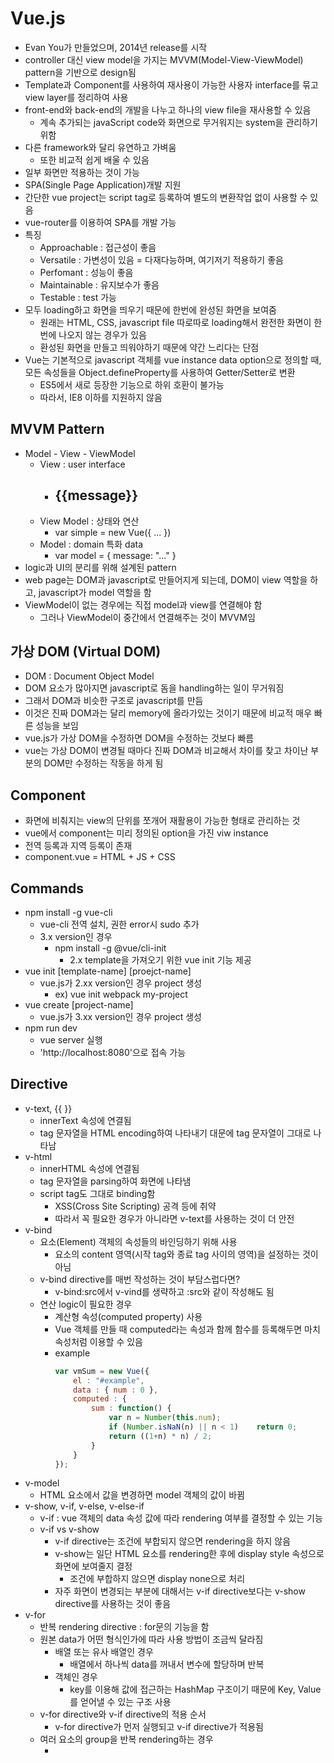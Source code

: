 # Vue.js

- Evan You가 만들었으며, 2014년 release를 시작
- controller 대신 view model을 가지는 MVVM(Model-View-ViewModel) pattern을 기반으로 design됨
- Template과 Component를 사용하여 재사용이 가능한 사용자 interface를 묶고 view layer를 정리하여 사용
- front-end와 back-end의 개발을 나누고 하나의 view file을 재사용할 수 있음
    - 계속 추가되는 javaScript code와 화면으로 무거워지는 system을 관리하기 위함
- 다른 framework와 달리 유연하고 가벼움
    - 또한 비교적 쉽게 배울 수 있음
- 일부 화면만 적용하는 것이 가능
- SPA(Single Page Application)개발 지원
- 간단한 vue project는 script tag로 등록하여 별도의 변환작업 없이 사용할 수 있음
- vue-router를 이용하여 SPA를 개발 가능
- 특징
    - Approachable : 접근성이 좋음
    - Versatile : 가변성이 있음 = 다재다능하며, 여기저기 적용하기 좋음
    - Perfomant : 성능이 좋음
    - Maintainable : 유지보수가 좋음
    - Testable : test 가능
- 모두 loading하고 화면을 띄우기 때문에 한번에 완성된 화면을 보여줌
    - 원래는 HTML, CSS, javascript file 따로따로 loading해서 완전한 화면이 한번에 나오지 않는 경우가 있음
    - 환성된 화면을 만들고 띄워야하기 때문에 약간 느리다는 단점
- Vue는 기본적으로 javascript 객체를 vue instance data option으로 정의할 때, 모든 속성들을 Object.defineProperty를 사용하여 Getter/Setter로 변환
    - ES5에서 새로 등장한 기능으로 하위 호환이 불가능
    - 따라서, IE8 이하를 지원하지 않음

## MVVM Pattern

- Model - View - ViewModel
    - View : user interface
        - <div id="simple"> <h2> {{message}} </h2> </div>
    - View Model : 상태와 연산
        - var simple = new Vue({ ... })
    - Model : domain 특화 data
        - var model = { message: "..." }
- logic과 UI의 분리를 위해 설계된 pattern
- web page는 DOM과 javascript로 만들어지게 되는데, DOM이 view 역할을 하고, javascript가 model 역할을 함
- ViewModel이 없는 경우에는 직접 model과 view를 연결해야 함
    - 그러나 ViewModel이 중간에서 연결해주는 것이 MVVM임

## 가상 DOM (Virtual DOM)

- DOM : Document Object Model
- DOM 요소가 많아지면 javascript로 돔을 handling하는 일이 무거워짐
- 그래서 DOM과 비슷한 구조로 javascript를 만듬
- 이것은 진짜 DOM과는 달리 memory에 올라가있는 것이기 때문에 비교적 매우 빠른 성능을 보임
- vue.js가 가상 DOM을 수정하면 DOM을 수정하는 것보다 빠름
- vue는 가상 DOM이 변경될 때마다 진짜 DOM과 비교해서 차이를 찾고 차이난 부분의 DOM만 수정하는 작동을 하게 됨

## Component

- 화면에 비춰지는 view의 단위를 쪼개어 재활용이 가능한 형태로 관리하는 것
- vue에서 component는 미리 정의된 option을 가진 viw instance
- 전역 등록과 지역 등록이 존재
- component.vue = HTML + JS + CSS

## Commands

- npm install -g vue-cli
    - vue-cli 전역 설치, 권한 error시 sudo 추가
    - 3.x version인 경우
        - npm install -g @vue/cli-init
            - 2.x template을 가져오기 위한 vue init 기능 제공
- vue init [template-name] [proejct-name]
    - vue.js가 2.xx version인 경우 project 생성
        - ex) vue init webpack my-project
- vue create [project-name]
    - vue.js가 3.xx version인 경우 project 생성
- npm run dev
    - vue server 실행
    - 'http://localhost:8080'으로 접속 가능

## Directive

- v-text, {{ }}
    - innerText 속성에 연결됨
    - tag 문자열을 HTML encoding하여 나타내기 대문에 tag 문자열이 그대로 나타남
- v-html
    - innerHTML 속성에 연결됨
    - tag 문자열을 parsing하여 화면에 나타냄
    - script tag도 그대로 binding함
        - XSS(Cross Site Scripting) 공격 등에 취약
        - 따라서 꼭 필요한 경우가 아니라면 v-text를 사용하는 것이 더 안전
- v-bind
    - 요소(Element) 객체의 속성들의 바인딩하기 위해 사용
        - 요소의 content 영역(시작 tag와 종료 tag 사이의 영역)을 설정하는 것이 아님
    - v-bind directive를 매번 작성하는 것이 부담스럽다면?
        - v-bind:src에서 v-vind를 생략하고 :src와 같이 작성해도 됨
    - 연산 logic이 필요한 경우
        - 계산형 속성(computed property) 사용
        - Vue 객체를 만들 때 computed라는 속성과 함께 함수를 등록해두면 마치 속성처럼 이용할 수 있음
        - example
            ```javascript
            var vmSum = new Vue({
                el : "#example",
                data : { num : 0 },
                computed : {
                    sum : function() {
                        var n = Number(this.num);
                        if (Number.isNaN(n) || n < 1)    return 0;
                        return ((1+n) * n) / 2;
                    }
                }
            });
            ```
- v-model
    - HTML 요소에서 값을 변경하면 model 객체의 값이 바뀜
- v-show, v-if, v-else, v-else-if
    - v-if : vue 객체의 data 속성 값에 따라 rendering 여부를 결정할 수 있는 기능
    - v-if vs v-show
        - v-if directive는 조건에 부합되지 않으면 rendering을 하지 않음	
        - v-show는 일단 HTML 요소를 rendering한 후에 display style 속성으로 화면에 보여줄지 결정
            - 조건에 부합하지 않으면 display none으로 처리
        - 자주 화면이 변경되는 부분에 대해서는 v-if directive보다는 v-show directive를 사용하는 것이 좋음
- v-for
    - 반복 rendering directive : for문의 기능을 함
    - 원본 data가 어떤 형식인가에 따라 사용 방법이 조금씩 달라짐
        - 배열 또는 유사 배열인 경우
            - 배열에서 하나씩 data를 꺼내서 변수에 할당하며 반복
        - 객체인 경우
            - key를 이용해 값에 접근하는 HashMap 구조이기 때문에 Key, Value를 얻어낼 수 있는 구조 사용
    - v-for directive와 v-if directive의 적용 순서
        - v-for directive가 먼저 실행되고 v-if directive가 적용됨
    - 여러 요소의 group을 반복 rendering하는 경우
        - <template> tag 사용
- v-pre
    - v-pre는 HTML요소에 대한 compile을 수행하지 않음
    - template 문자열을 compile하지 않고 그대로 내보내기 위해 사용
    - ex) <span v-pre>{{message}}</span>
- v-once
    - HTML 요소를 단 한 번만 rendering하도록 설정
    - ex) <span v-once>{{message}}</span>
    - Vue instance의 data를 변경하더라도 다시 rendering을 수행하지 않음
        - 초기값이 주어지면 변경되지 않는 UI를 만들 때 사용
- v-cloak
    - 화면 초기에 compile되지 않은 template은 나타나지 않도록 할 수 있음
    - v-for directive를 이용해 많은 data를 출력하거나 할 때에 {{}} 표현식이 화면에 일시적으로 나타나는 경우가 있음
        - 이것은 Vue instance가 el option의 template을 compile할 때 발생하는 시간 때문에 일어나는 현상
        - 복잡한 UI일수록 이런 경우가 빈번하게 발생
        - 이 때, v-cloak 사용 가능
        - <style> [v-cloak] {display: none;} </style>
- v-on
    - input event나 keyup event등의 처리를 수행할 수 있게 해줌

## Vue Instance

- new Vue로 선언하여 만들어진 객체를 vue instance라고 부름
    - 때로는 ViewModel을 의미하는 vm을 삽입해서 vue vm instance라고도 함
- option 객체 : vue instance를 생성할 때 전달하는 속성들을 담은 객체
    - data
        - kay와 value를 지정하는 json 형식의 data 입력 option
        - data option에 주어진 모든 속성들은 vue instance 내부에서 직접 이용되지 않고 vue isntance와 data option에 주어진 객체 사이에 proxy를 두어 처리
            - HTML 문서에 출력문을 입력한 것과 개발자 도구의 console에서 실행한 것이 동일함
        - data option은 vue instance가 관찰하는 data 객체를 의미하므로 변경 사항은 즉시 감지됨
    - el
        - vue instance에 연결할 HTML DOM 요소를 지정
        - tag에 지정한 ID, class name, tag name으로 해당 tag와 vue instance를 연결
        - 주의할 점 : 여러 개 요소에 지정할 수 없음
        - 실행 도중 동적으로 vue instance와 HTML 요소를 연결할 수 있음
            - 그러나 가능하다면 el option은 vue instance를 생성할 때 미리 지정할 것을 권장
                - 어차피 vue instance가 HTML 요소와 연결되면 도중에 연결된 요소를 변경할 수 없기 때문
    - computed
        - 지정하는 값은 함수이지만 vue instance는 proxy 처리하여 마치 속성처럼 취급
        - getter/setter method의 기능을 가짐
            - 읽기 전용이 아님
            - set method를 지정하면 쓰기 작업도 가능
    - methods
        - vue instance에서 사용할 method를 등록하는 option
        - 등록된 method는 vue instance를 이용해 직접 호출할 수 도 있고, directive 표현식, 콧수염(mustache) 표현식에서도 사용할 수 있음
        - 계산형(computed property)을 사용했을 때와 결과물이 같아 보이지만 내부 작동 방식에 차이가 이씅ㅁ
            - 계산형 속성은 종속된 값에 의해 결괏값이 caching됨
        - 주의할 점
            - ECMAScript6가 제공하는 화살표 함수(arrow function)는 사용해선 안 됨
            - 화살표 함수 내부에서는 this가 vue instance를 가리키지 않고, 전역 객체(global object : browser 환경에서는 Windows 객체)를 가리킴
            - 일반적으로 내무에서 data 속성들을 이용하기 때문에 this가 바뀌게 되면 vue instance 내부 data에 접슨할 수 없게 됨
        - 등록된 method는 콧수염(mustache) 표현식의 template 문자열과 event에서도 사용 가능
    - watch
        - 하나의 data를 기반으로 다른 data를 변경할 필요가 있을 때 계산형 속성이 있지만, 이 이외에도 관찰 속성(watched property)이란 것을 사용할 수 있음
        - 주로 긴 처리 시간이 필요한 비동기 처리에 적합
            - 참조하고 싶을 때만 함수 호출을 할 수 있는 계산형 속성이 있지만, 긴 시간이 필요한 비동기 처리가 필요할 때는 관찰 속성이 대단히 유용함
            - ex) 외부 서버와의 통신 기능
                - 속성의 변화를 감지하여 함수 호출하고 싶을 때, typing을 할 때마다 매번 API를 호출하는 것은 비효울적
                - 일정시간이 지나도록 연속적인 호출이 일어나지 않으면 API를 요청하도록 함
        - 값이 바뀔 때마다 매번 함수가 호출됨
            - 따라서 계산형 속성과 적절히 비교하며 사용해야 함
- Life Cycle
    - vue instance는 객체로 생성되고 data에 대한 관찰 기능을 설정하는 등의 작업을 위해 초기화를 수행
        - 이 과정에서 다양한 life cycle hook method를 적용할 수 있음
    - life cycle hooks : vue component를 만들고 관리할 때 유용 (https://vuejs.org/v2/guide/instance.html의 LifeCycle Diagram 참고)
        - beforeCreate : vue instance가 생성되고 data에 대한 관찰 기능 및 event 감시자 설정 전에 호출됨
        - created : vue instance가 생성된 후에 data에 대한 관찰 기능, 계산형 속성, method, 감시자 설정이 완료된 후에 호출됨
        - beforeMount : mount가 시작되기 전에 호출됨
        - mounted : el에 vue instance의 data가 mount된 후에 호출됨
        - beforeUpdate : 가상 DOM이 rendering, fetch되기 전에 data가 변경될 때 호출됨
            - 이 hook에서 추가적인 상태 변경을 수행할 수 있음
            - 하지만 추가로 다시 rendering하지는 않음
        - updated : data의 변경으로 가상 DOM이 다시 rendering되고 fetch된 후에 호출됨
            - 이 hook이 호출되었을 때는 이미 component의 DOM이 update된 상태
            - 그래서 DOM에 종속성이 있는 연산을 이 단계에서 수행할 수 있음
        - beforDestroy : vue instance가 제거되기 전에 호출됨
        - destroyed : vue instance가 제거된 후에 호출됨
            - 이 hook이 호출될 때는 vue instance의 모든 directive의 binding이 해제되고, event 연결도 모두 제거됨

---

# Reference

- https://wikidocs.net/17653
- https://kr.vuejs.org/v2/guide/installation.html
- https://cli.vuejs.org/guide/
    - Vue CLI Guide
- https://medium.com/witinweb/vue-cli-로-vue-js-시작하기-browserify-webpack-22582202cd52
    - vue cli로 시작하기
- https://blog.metafor.kr/201
    - vue create [project]와 vue init webpack [project]의 차이
- Quick Start Vue.js - 원형섭 지음
    - example code : https://github.com/stepanowon/vuejs_book_2nd
- https://velog.io/@leyuri/Vue.js-프로젝트-구성-방법
    - vue 처음 시작 쉽게 설명된 곳
- https://developer.mozilla.org/ko/docs/Web/Reference/Events
    - event 처리
- https://goddino.tistory.com/92
    - vue.js Post form data api 전송하기
